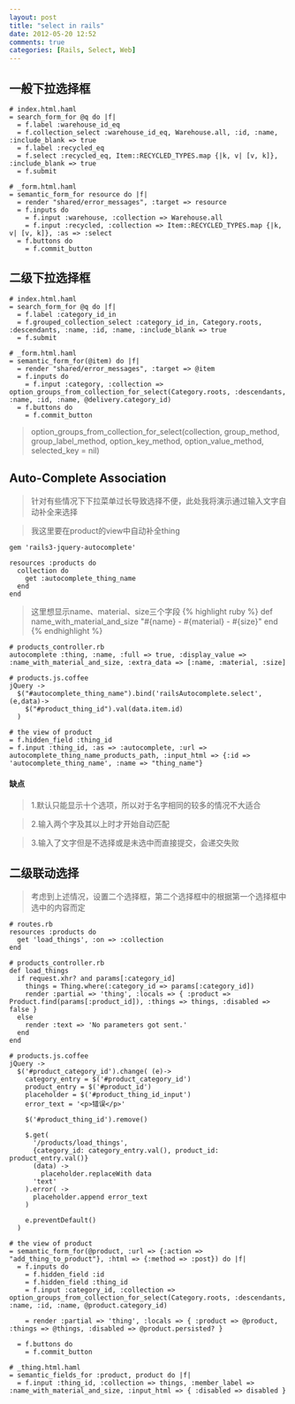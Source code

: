 ```yaml
---
layout: post
title: "select in rails"
date: 2012-05-20 12:52
comments: true
categories: [Rails, Select, Web]
---
```


一般下拉选择框
--------------
```
# index.html.haml
= search_form_for @q do |f|
  = f.label :warehouse_id_eq
  = f.collection_select :warehouse_id_eq, Warehouse.all, :id, :name, :include_blank => true
  = f.label :recycled_eq
  = f.select :recycled_eq, Item::RECYCLED_TYPES.map {|k, v| [v, k]}, :include_blank => true
  = f.submit
```

```
# _form.html.haml
= semantic_form_for resource do |f|
  = render "shared/error_messages", :target => resource
  = f.inputs do
    = f.input :warehouse, :collection => Warehouse.all
    = f.input :recycled, :collection => Item::RECYCLED_TYPES.map {|k, v| [v, k]}, :as => :select
  = f.buttons do
    = f.commit_button
```

二级下拉选择框
--------------
```
# index.html.haml
= search_form_for @q do |f|
  = f.label :category_id_in
  = f.grouped_collection_select :category_id_in, Category.roots, :descendants, :name, :id, :name, :include_blank => true
  = f.submit
```
```
# _form.html.haml
= semantic_form_for(@item) do |f|
  = render "shared/error_messages", :target => @item
  = f.inputs do
    = f.input :category, :collection => option_groups_from_collection_for_select(Category.roots, :descendants, :name, :id, :name, @delivery.category_id)
  = f.buttons do
    = f.commit_button
```

> option_groups_from_collection_for_select(collection, group_method, group_label_method, option_key_method, option_value_method, selected_key = nil)

Auto-Complete Association
------------------------
> 针对有些情况下下拉菜单过长导致选择不便，此处我将演示通过输入文字自动补全来选择

> 我这里要在product的view中自动补全thing

```
gem 'rails3-jquery-autocomplete'
```

```
resources :products do
  collection do
    get :autocomplete_thing_name
  end
end
```

> 这里想显示name、material、size三个字段
{% highlight ruby %}
def name_with_material_and_size
  "#{name} - #{material} - #{size}"
end
{% endhighlight %}

```
# products_controller.rb
autocomplete :thing, :name, :full => true, :display_value => :name_with_material_and_size, :extra_data => [:name, :material, :size]
```
```
# products.js.coffee
jQuery ->
  $("#autocomplete_thing_name").bind('railsAutocomplete.select', (e,data)->
    $("#product_thing_id").val(data.item.id)
  )
```
```
# the view of product
= f.hidden_field :thing_id
= f.input :thing_id, :as => :autocomplete, :url => autocomplete_thing_name_products_path, :input_html => {:id => 'autocomplete_thing_name', :name => "thing_name"}
```

#### 缺点
> 1.默认只能显示十个选项，所以对于名字相同的较多的情况不大适合

> 2.输入两个字及其以上时才开始自动匹配

> 3.输入了文字但是不选择或是未选中而直接提交，会递交失败

二级联动选择
------------
>  考虑到上述情况，设置二个选择框，第二个选择框中的根据第一个选择框中选中的内容而定
```
# routes.rb
resources :products do
  get 'load_things', :on => :collection
end
```

```
# products_controller.rb
def load_things
  if request.xhr? and params[:category_id]
    things = Thing.where(:category_id => params[:category_id])
    render :partial => 'thing', :locals => { :product => Product.find(params[:product_id]), :things => things, :disabled => false }
  else
    render :text => 'No parameters got sent.'
  end
end
```

```
# products.js.coffee
jQuery ->
  $('#product_category_id').change( (e)->
    category_entry = $('#product_category_id')
    product_entry = $('#product_id')
    placeholder = $('#product_thing_id_input')
    error_text = '<p>错误</p>'

    $('#product_thing_id').remove()

    $.get(
      '/products/load_things',
      {category_id: category_entry.val(), product_id: product_entry.val()}
      (data) ->
        placeholder.replaceWith data
      'text'
    ).error( ->
      placeholder.append error_text
    )

    e.preventDefault()
  )
```

```
# the view of product
= semantic_form_for(@product, :url => {:action => "add_thing_to_product"}, :html => {:method => :post}) do |f|
  = f.inputs do
    = f.hidden_field :id
    = f.hidden_field :thing_id
    = f.input :category_id, :collection => option_groups_from_collection_for_select(Category.roots, :descendants, :name, :id, :name, @product.category_id)

    = render :partial => 'thing', :locals => { :product => @product, :things => @things, :disabled => @product.persisted? }

  = f.buttons do
    = f.commit_button
```

```
# _thing.html.haml
= semantic_fields_for :product, product do |f|
  = f.input :thing_id, :collection => things, :member_label => :name_with_material_and_size, :input_html => { :disabled => disabled }
```
